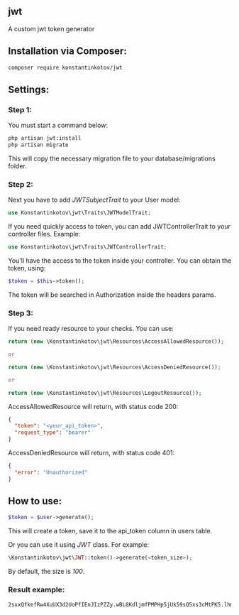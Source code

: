 ## jwt
A custom jwt token generator

## Installation via Composer:

```bash
composer require konstantinkotov/jwt
```

## Settings:

### Step 1:
You must start a command below:
```bash
php artisan jwt:install
php artisan migrate
```
This will copy the necessary migration file to your database/migrations folder.

### Step 2:

Next you have to add *JWTSubjectTrait* to your User model:

```php
use Konstantinkotov\jwt\Traits\JWTModelTrait;
```

If you need quickly access to token, you can add JWTControllerTrait to your controller files. Example:
```php
use Konstantinkotov\jwt\Traits\JWTControllerTrait;
```

You'll have the access to the token inside your controller. You can obtain the token, using:
```php
$token = $this->token();
```

The token will be searched in Authorization inside the headers params.

### Step 3:

If you need ready resource to your checks. You can use:

```php
return (new \Konstantinkotov\jwt\Resources\AccessAllowedResource());

or

return (new \Konstantinkotov\jwt\Resources\AccessDeniedResource());

or

return (new \Konstantinkotov\jwt\Resources\LogoutResource());
```

AccessAllowedResource will return, with status code 200:
```json
{
  "token": "<your_api_token>",
  "request_type": "bearer"
}
```
AccessDeniedResource will return, with status code 401:
```json
{
  "error": "Unauthorized"
}
```

## How to use:

```php
$token = $user->generate();
```

This will create a token, save it to the api_token column in users table.

Or you can use it using *JWT* class. For example:
```php
\Konstantinkotov\jwt\JWT::token()->generate(<token_size>);
```

By default, the size is *100*.

### Result example:
```text
2sxxQfkefRw4XuUX3d2UoPfIEnJIzPZZy.wBL8KdljmfPMPHp5jUk59sQ5xs3cMtPK5.lhmLchEZCpCUkckgukz0AEhkQzJunrT5o.v
```